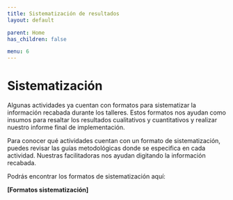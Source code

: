 ```yaml
---
title: Sistematización de resultados
layout: default

parent: Home
has_children: false

menu: 6
---
```


# Sistematización

Algunas actividades ya cuentan con formatos para sistematizar la información recabada durante los talleres. Estos formatos nos ayudan como insumos para resaltar los resultados cualitativos y cuantitativos y realizar nuestro informe final de implementación.

Para conocer qué actividades cuentan con un formato de sistematización, puedes revisar las guías metodológicas donde se especifica en cada actividad. Nuestras facilitadoras nos ayudan digitando la información recabada.

Podrás encontrar los formatos de sistematización aquí:

**\[Formatos sistematización\]**
